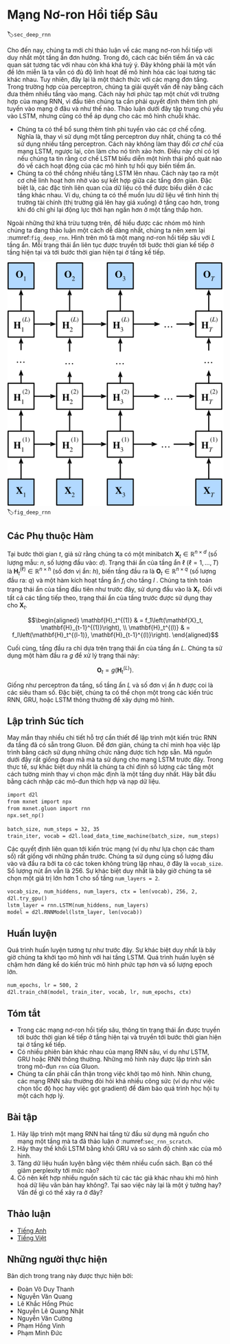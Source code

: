 <!-- ===================== Bắt đầu dịch Phần 1 ==================== -->
<!-- ========================================= REVISE PHẦN 1 - BẮT ĐẦU =================================== -->

<!--
# Deep Recurrent Neural Networks
-->

# Mạng Nơ-ron Hồi tiếp Sâu
:label:`sec_deep_rnn`

<!--
Up to now, we only discussed recurrent neural networks with a single unidirectional hidden layer.
In it the specific functional form of how latent variables and observations interact was rather arbitrary.
This is not a big problem as long as we have enough flexibility to model different types of interactions.
With a single layer, however, this can be quite challenging.
In the case of the perceptron, we fixed this problem by adding more layers.
Within RNNs this is a bit trickier, since we first need to decide how and where to add extra nonlinearity.
Our discussion below focuses primarily on LSTMs, but it applies to other sequence models, too.
-->

Cho đến nay, chúng ta mới chỉ thảo luận về các mạng nơ-ron hồi tiếp với duy nhất một tầng ẩn đơn hướng. 
Trong đó, cách các biến tiềm ẩn và các quan sát tương tác với nhau còn khá khá tuỳ ý. 
Đây không phải là một vấn đề lớn miễn là ta vẫn có đủ độ linh hoạt để mô hình hóa các loại tương tác khác nhau. 
Tuy nhiên, đây lại là một thách thức với các mạng đơn tầng.
Trong trường hợp của perceptron, chúng ta giải quyết vấn đề này bằng cách đưa thêm nhiều tầng vào mạng.
Cách này hơi phức tạp một chút với trường hợp của mạng RNN, vì đầu tiên chúng ta cần phải quyết định thêm tính phi tuyến vào mạng ở đâu và như thế nào. 
Thảo luận dưới đây tập trung chủ yếu vào LSTM, nhưng cũng có thể áp dụng cho các mô hình chuỗi khác. 

<!--
* We could add extra nonlinearity to the gating mechanisms. 
That is, instead of using a single perceptron we could use multiple layers. 
This leaves the *mechanism* of the LSTM unchanged. 
Instead it makes it more sophisticated. 
This would make sense if we were led to believe that the LSTM mechanism describes some form of universal truth of how latent variable autoregressive models work.
* We could stack multiple layers of LSTMs on top of each other.
This results in a mechanism that is more flexible, due to the combination of several simple layers.
In particular, data might be relevant at different levels of the stack.
For instance, we might want to keep high-level data about financial market conditions (bear or bull market) available, whereas at a lower level we only record shorter-term temporal dynamics.
-->

* Chúng ta có thể bổ sung thêm tính phi tuyến vào các cơ chế cổng.
Nghĩa là, thay vì sử dụng một tầng perceptron duy nhất, chúng ta có thể sử dụng nhiều tầng perceptron.
Cách này không làm thay đổi *cơ chế* của mạng LSTM, ngược lại, còn làm cho nó tinh xảo hơn.
Điều này chỉ có lợi nếu chúng ta tin rằng cơ chế LSTM biểu diễn một hình thái phổ quát nào đó về cách hoạt động của các mô hình tự hồi quy biến tiềm ẩn. 
* Chúng ta có thể chồng nhiều tầng LSTM lên nhau.
Cách này tạo ra một cơ chế linh hoạt hơn nhờ vào sự kết hợp giữa các tầng đơn giản.
Đặc biệt là, các đặc tính liên quan của dữ liệu có thể được biểu diễn ở các tầng khác nhau.
Ví dụ, chúng ta có thể muốn lưu dữ liệu về tình hình thị trường tài chính (thị trường giá lên hay giá xuống) ở tầng cao hơn, trong khi đó chỉ ghi lại động lực thời hạn ngắn hơn ở một tầng thấp hơn. 

<!--
Beyond all this abstract discussion it is probably easiest to understand the family of models we are interested in by reviewing :numref:`fig_deep_rnn`.
It describes a deep recurrent neural network with $L$ hidden layers.
Each hidden state is continuously passed to both the next timestep of the current layer and the current timestep of the next layer.
-->

Ngoài những thứ khá trừu tượng trên, để hiểu được các nhóm mô hình chúng ta đang thảo luận một cách dễ dàng nhất, chúng ta nên xem lại :numref:`fig_deep_rnn`. 
Hình trên mô tả một mạng nơ-ron hồi tiếp sâu với $L$ tầng ẩn. 
Mỗi trạng thái ẩn liên tục được truyền tới bước thời gian kế tiếp ở tầng hiện tại và tới bước thời gian hiện tại ở tầng kế tiếp. 

<!--
![ Architecture of a deep recurrent neural network. ](../img/deep-rnn.svg)
-->

![Kiến trúc của một mạng nơ-ron hồi tiếp sâu.](../img/deep-rnn.svg)
:label:`fig_deep_rnn`

<!-- ===================== Kết thúc dịch Phần 1 ===================== -->

<!-- ===================== Bắt đầu dịch Phần 2 ===================== -->

<!--
## Functional Dependencies
-->

## Các Phụ thuộc Hàm


<!--
At timestep $t$ we assume that we have a minibatch $\mathbf{X}_t \in \mathbb{R}^{n \times d}$ (number of examples: $n$, number of inputs: $d$).
The hidden state of hidden layer $\ell$ ($\ell=1,\ldots, T$) is $\mathbf{H}_t^{(\ell)}  \in \mathbb{R}^{n \times h}$ (number of hidden units: $h$), 
the output layer variable is $\mathbf{O}_t \in \mathbb{R}^{n \times q}$ (number of outputs: $q$) and a hidden layer activation function $f_l$ for layer $l$.
We compute the hidden state of layer $1$ as before, using $\mathbf{X}_t$ as input.
For all subsequent layers, the hidden state of the previous layer is used in its place.
-->

Tại bước thời gian $t$, giả sử rằng chúng ta có một minibatch $\mathbf{X}_t \in \mathbb{R}^{n \times d}$ (số lượng mẫu: $n$, số lượng đầu vào: $d$).
Trạng thái ẩn của tầng ẩn $\ell$ ($\ell=1,\ldots, T$) là $\mathbf{H}_t^{(\ell)}  \in \mathbb{R}^{n \times h}$ (số đơn vị ẩn: $h$), 
biến tầng đầu ra là $\mathbf{O}_t \in \mathbb{R}^{n \times q}$ (số lượng đầu ra: $q$) và một hàm kích hoạt tầng ẩn $f_l$ cho tầng $l$ . 
Chúng ta tính toán trạng thái ẩn của tầng đầu tiên như trước đây, sử dụng đầu vào là $\mathbf{X}_t$. 
Đối với tất cả các tầng tiếp theo, trạng thái ẩn của tầng trước được sử dụng thay cho $\mathbf{X}_t$. 

$$\begin{aligned}
\mathbf{H}_t^{(1)} & = f_1\left(\mathbf{X}_t, \mathbf{H}_{t-1}^{(1)}\right), \\
\mathbf{H}_t^{(l)} & = f_l\left(\mathbf{H}_t^{(l-1)}, \mathbf{H}_{t-1}^{(l)}\right).
\end{aligned}$$


<!--
Finally, the output layer is only based on the hidden state of hidden layer $L$.
We use the output function $g$ to address this:
-->

Cuối cùng, tầng đầu ra chỉ dựa trên trạng thái ẩn của tầng ẩn $L$. 
Chúng ta sử dụng một hàm đầu ra $g$ để xử lý trạng thái này: 

$$\mathbf{O}_t = g \left(\mathbf{H}_t^{(L)}\right).$$


<!--
Just as with multilayer perceptrons, the number of hidden layers $L$ and number of hidden units $h$ are hyper parameters.
In particular, we can pick a regular RNN, a GRU, or an LSTM to implement the model.
-->

Giống như perceptron đa tầng, số tầng ẩn $L$ và số đơn vị ẩn $h$ được coi là các siêu tham số.
Đặc biệt, chúng ta có thể chọn một trong các kiến trúc RNN, GRU, hoặc LSTM thông thường để xây dựng mô hình.

<!-- ========================================= REVISE PHẦN 1 - KẾT THÚC ===================================-->

<!-- ========================================= REVISE PHẦN 2 - BẮT ĐẦU ===================================-->

<!--
## Concise Implementation
-->

## Lập trình Súc tích


<!--
Fortunately many of the logistical details required to implement multiple layers of an RNN are readily available in Gluon.
To keep things simple we only illustrate the implementation using such built-in functionality.
The code is very similar to the one we used previously for LSTMs.
In fact, the only difference is that we specify the number of layers explicitly rather than picking the default of a single layer.
Let us begin by importing the appropriate modules and loading data.
-->

May mắn thay nhiều chi tiết hỗ trợ cần thiết để lập trình một kiến trúc RNN đa tầng đã có sẵn trong Gluon. 
Để đơn giản, chúng ta chỉ minh họa việc lập trình bằng cách sử dụng những chức năng được tích hợp sẵn. 
Mã nguồn dưới đây rất giống đoạn mã mà ta sử dụng cho mạng LSTM trước đây. 
Trong thực tế, sự khác biệt duy nhất là chúng ta chỉ định số lượng các tầng một cách tường minh thay vì chọn mặc định là một tầng duy nhất. 
Hãy bắt đầu bằng cách nhập các mô-đun thích hợp và nạp dữ liệu. 


```{.python .input  n=17}
import d2l
from mxnet import npx
from mxnet.gluon import rnn
npx.set_np()

batch_size, num_steps = 32, 35
train_iter, vocab = d2l.load_data_time_machine(batch_size, num_steps)
```


<!--
The architectural decisions (such as choosing parameters) are very similar to those of previous sections.
We pick the same number of inputs and outputs as we have distinct tokens, i.e., `vocab_size`.
The number of hidden units is still 256.
The only difference is that we now select a nontrivial number of layers `num_layers = 2`.
-->

Các quyết định liên quan tới kiến ​​trúc mạng (ví dụ như lựa chọn các tham số) rất giống với những phần trước. 
Chúng ta sử dụng cùng số lượng đầu vào và đầu ra bởi ta có các token không trùng lặp nhau, ở đây là `vocab_size`.
Số lượng nút ẩn vẫn là 256. 
Sự khác biệt duy nhất là bây giờ chúng ta sẽ chọn một giá trị lớn hơn 1 cho số tầng `num_layers = 2`. 


```{.python .input  n=22}
vocab_size, num_hiddens, num_layers, ctx = len(vocab), 256, 2, d2l.try_gpu()
lstm_layer = rnn.LSTM(num_hiddens, num_layers)
model = d2l.RNNModel(lstm_layer, len(vocab))
```

<!-- ===================== Kết thúc dịch Phần 2 ===================== -->

<!-- ===================== Bắt đầu dịch Phần 3 ===================== -->

<!--
## Training
-->

## Huấn luyện


<!--
The actual invocation logic is identical to before.
The only difference is that we now instantiate two layers with LSTMs.
This rather more complex architecture and the large number of epochs slow down training considerably.
-->

Quá trình huấn luyện tương tự như trước đây. 
Sự khác biệt duy nhất là bây giờ chúng ta khởi tạo mô hình với hai tầng LSTM. 
Quá trình huấn luyện sẽ chậm hơn đáng kể do kiến trúc mô hình phức tạp hơn và số lượng epoch lớn.


```{.python .input  n=8}
num_epochs, lr = 500, 2
d2l.train_ch8(model, train_iter, vocab, lr, num_epochs, ctx)
```

<!--
## Summary
-->

## Tóm tắt

<!--
* In deep recurrent neural networks, hidden state information is passed to the next timestep of the current layer and the current timestep of the next layer.
* There exist many different flavors of deep RNNs, such as LSTMs, GRUs, or regular RNNs. Conveniently these models are all available as parts of the `rnn` module in Gluon.
* Initialization of the models requires care. Overall, deep RNNs require considerable amount of work (such as learning rate and clipping) to ensure proper convergence.
-->


* Trong các mạng nơ-ron hồi tiếp sâu, thông tin trạng thái ẩn được truyền tới bước thời gian kế tiếp ở tầng hiện tại và truyền tới bước thời gian hiện tại ở tầng kế tiếp. 
* Có nhiều phiên bản khác nhau của mạng RNN sâu, ví dụ như LSTM, GRU hoặc RNN thông thường. Những mô hình này được lập trình sẵn trong mô-đun `rnn` của Gluon. 
* Chúng ta cần phải cẩn thận trong việc khởi tạo mô hình. Nhìn chung, các mạng RNN sâu thường đòi hỏi khá nhiều công sức (ví dụ như việc chọn tốc độ học hay việc gọt gradient) để đảm bảo quá trình học hội tụ một cách hợp lý.


<!--
## Exercises
-->

## Bài tập

<!--
1. Try to implement a two-layer RNN from scratch using the single layer implementation we discussed in :numref:`sec_rnn_scratch`.
2. Replace the LSTM by a GRU and compare the accuracy.
3. Increase the training data to include multiple books. How low can you go on the perplexity scale?
4. Would you want to combine sources of different authors when modeling text? Why is this a good idea? What could go wrong?
-->

1. Hãy lập trình một mạng RNN hai tầng từ đầu sử dụng mã nguồn cho mạng một tầng mà ta đã thảo luận ở :numref:`sec_rnn_scratch`. 
2. Hãy thay thế khối LSTM bằng khối GRU và so sánh độ chính xác của mô hình. 
3. Tăng dữ liệu huấn luyện bằng việc thêm nhiều cuốn sách. Bạn có thể giảm perplexity tới mức nào? 
4. Có nên kết hợp nhiều nguồn sách từ các tác giả khác nhau khi mô hình hoá dữ liệu văn bản hay không?. Tại sao việc này lại là một ý tưởng hay? Vấn đề gì có thể xảy ra ở đây? 


<!-- ===================== Kết thúc dịch Phần 3 ===================== -->
<!-- ========================================= REVISE PHẦN 2 - KẾT THÚC ===================================-->


## Thảo luận
* [Tiếng Anh](https://discuss.mxnet.io/t/2369)
* [Tiếng Việt](https://forum.machinelearningcoban.com/c/d2l)

## Những người thực hiện
Bản dịch trong trang này được thực hiện bởi:

* Đoàn Võ Duy Thanh
* Nguyễn Văn Quang
* Lê Khắc Hồng Phúc
* Nguyễn Lê Quang Nhật
* Nguyễn Văn Cường
* Phạm Hồng Vinh
* Phạm Minh Đức
